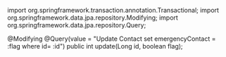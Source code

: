 

import org.springframework.transaction.annotation.Transactional;
import org.springframework.data.jpa.repository.Modifying;
import org.springframework.data.jpa.repository.Query;

@Modifying
@Query(value = "Update Contact set emergencyContact = :flag where id= :id")
public int update(Long id, boolean flag);


